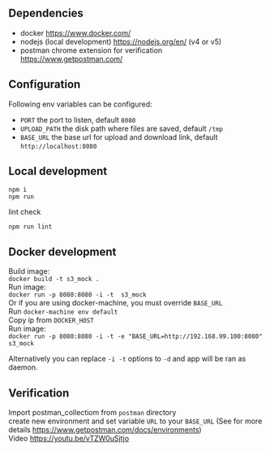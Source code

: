 ## Dependencies
- docker https://www.docker.com/
- nodejs (local development)  https://nodejs.org/en/ (v4 or v5)
- postman chrome extension for verification https://www.getpostman.com/

## Configuration
Following env variables can be configured:
- `PORT` the port to listen, default `8080`
- `UPLOAD_PATH` the disk path where files are saved, default `/tmp`
- `BASE_URL` the base url for upload and download link, default `http://localhost:8080`


## Local development
```
npm i
npm run
```
lint check
```
npm run lint
```

## Docker development
Build image:  
`docker build -t s3_mock .`  
Run image:  
`docker run -p 8080:8080 -i -t  s3_mock`  
Or if you are using docker-machine, you must override `BASE_URL`  
Run `docker-machine env default`  
Copy ip from `DOCKER_HOST`  
Run image:  
`docker run -p 8080:8080 -i -t -e "BASE_URL=http://192.168.99.100:8080"  s3_mock`

Alternatively you can replace `-i -t` options to `-d` and app will be ran as daemon.


## Verification
Import postman_collectiom from `postman` directory  
create new environment and set variable `URL` to your `BASE_URL` (See for more details https://www.getpostman.com/docs/environments)  
Video https://youtu.be/vTZW0uSjtjo
